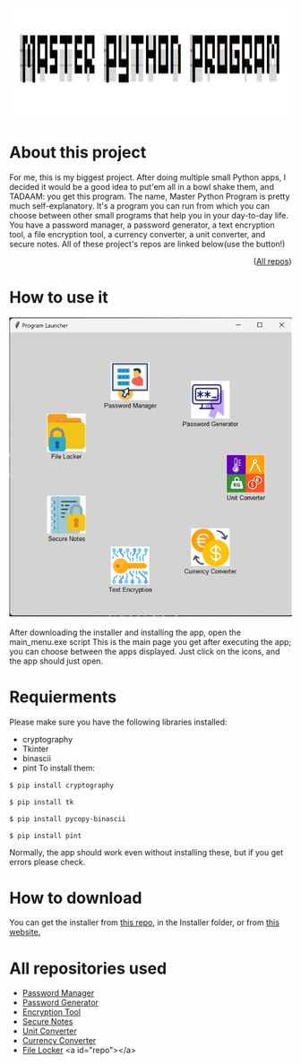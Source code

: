 <div align="center">
  <a href="https://github.com/luca-hatu/Master-Python-Program">
    <img src="img/title.png" alt="Logo" width="900" height="200">
  </a>
</div>

# About this project
For me, this is my biggest project. After doing multiple small Python apps, I decided it would be a good idea to put'em all in a bowl shake them, and TADAAM: you get this program. 
The name, Master Python Program is pretty much self-explanatory. It's a program you can run from which you can choose between other small programs that help you in your day-to-day life. 
You have a password manager, a password generator, a text encryption tool, a file encryption tool, a currency converter, a unit converter, and secure notes. 
All of these project's repos are linked below(use the button!)

<p align="right">(<a href="repo">All repos</a>)</p>

# How to use it 

<div align="center">
  <a href="https://github.com/luca-hatu/Master-Python-Program">
    <img src="/img/main.png">
  </a>
</div>
</br>
After downloading the installer and installing the app, open the main_menu.exe script
This is the main page you get after executing the app; you can choose between the apps displayed. Just click on the icons, and the app should just open.

# Requierments
Please make sure you have the following libraries installed:
- cryptography
- Tkinter
- binascii
- pint
To install them:
``` 
$ pip install cryptography
``` 
``` 
$ pip install tk
``` 
``` 
$ pip install pycopy-binascii
```
```
$ pip install pint
```
Normally, the app should work even without installing these, but if you get errors please check.
# How to download
  You can get the installer from [this repo]([https://github.com/luca-hatu/Master-Python-Program-Executable](https://github.com/luca-hatu/Master-Python-Program-Executable)), in the Installer folder, or from [this website.]([[https://github.com/luca-hatu/Master-Python-Program](https://github.com/luca-hatu/Master-Python-Program-Executable](https://luca-hatu.github.io/Master-Python-Program-Executable/)))

 # All repositories used
- [Password Manager]([https://github.com/luca-hatu/Password-Manager](https://github.com/luca-hatu/Password-Manager))
- [Password Generator]([https://github.com/luca-hatu/Passwords-Generator](https://github.com/luca-hatu/Password-Generator))
- [Encryption Tool]([https://github.com/luca-hatu/Encryption-Tool](https://github.com/luca-hatu/Encryption-Tool))
- [Secure Notes]([https://github.com/luca-hatu/Secure-Notes](https://github.com/luca-hatu/Secure-Notes))
- [Unit Converter]([https://github.com/luca-hatu/Unit-Conbverter(https://github.com/luca-hatu/Unit-Converter))
- [Currency Converter]([https://github.com/luca-hatu/Currency-Converter](https://github.com/luca-hatu/Currency-Converter))
- [File Locker]([https://github.com/luca-hatu/File-Locker](https://github.com/luca-hatu/File-Locker))
  <a id="repo"></a>
